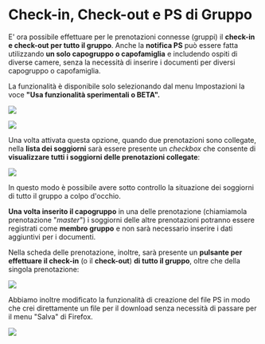 

# Check-in, Check-out e PS di Gruppo  

  
E' ora possibile effettuare per le prenotazioni connesse (gruppi) il  **check-in e check-out per tutto il gruppo**. Anche la  **notifica PS**  può essere fatta utilizzando  **un solo capogruppo o capofamiglia**  e includendo ospiti di diverse camere, senza la necessità di inserire i documenti per diversi capogruppo o capofamiglia.  
  
La funzionalità è disponibile solo selezionando dal menu Impostazioni la voce **"Usa funzionalità sperimentali o BETA".**  
  
  ![](https://quovai.github.io/images/gruppi-001.png)
  
   ![](https://quovai.github.io/images/gruppi-002.png)
    
Una volta attivata questa opzione, quando due prenotazioni sono collegate, nella  **lista dei soggiorni**  sarà essere presente un  _checkbox_  che consente di  **visualizzare tutti i soggiorni delle prenotazioni collegate**:  
    
![](https://quovai.github.io/images/gruppi-003.png)

In questo modo è possibile avere sotto controllo la situazione dei soggiorni di tutto il gruppo a colpo d'occhio.  
  
**Una volta inserito il capogruppo**  in una delle prenotazione (chiamiamola prenotazione "_master_") i soggiorni delle altre prenotazioni potranno essere registrati come  **membro gruppo**  e non sarà necessario inserire i dati aggiuntivi per i documenti.  
  
Nella scheda delle prenotazione, inoltre, sarà presente un  **pulsante per effettuare il check-in**  (o il  **check-out**)  **di tutto il gruppo**, oltre che della singola prenotazione:  
    
![](https://quovai.github.io/images/gruppi-004.png)

Abbiamo inoltre modificato la funzionalità di creazione del file PS in modo che crei direttamente un file per il download senza necessità di passare per il menu "Salva" di Firefox.  
  
![](https://quovai.github.io/images/gruppi-005.png)
 
  

